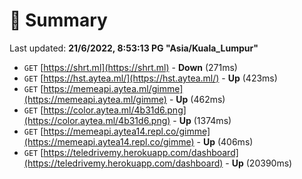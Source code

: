 # 📖 Summary
Last updated: **21/6/2022, 8:53:13 PG "Asia/Kuala_Lumpur"**

- `GET` [https://shrt.ml](https://shrt.ml) - **Down** (271ms)
- `GET` [https://hst.aytea.ml/](https://hst.aytea.ml/) - **Up** (423ms)
- `GET` [https://memeapi.aytea.ml/gimme](https://memeapi.aytea.ml/gimme) - **Up** (462ms)
- `GET` [https://color.aytea.ml/4b31d6.png](https://color.aytea.ml/4b31d6.png) - **Up** (1374ms)
- `GET` [https://memeapi.aytea14.repl.co/gimme](https://memeapi.aytea14.repl.co/gimme) - **Up** (406ms)
- `GET` [https://teledrivemy.herokuapp.com/dashboard](https://teledrivemy.herokuapp.com/dashboard) - **Up** (20390ms)
